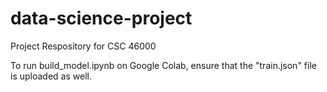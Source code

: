 # data-science-project
Project Respository for CSC 46000

To run build_model.ipynb on Google Colab, ensure that the "train.json" file is uploaded as well.
